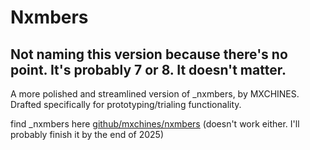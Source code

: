 # Nxmbers
## Not naming this version because there's no point. It's probably 7 or 8. It doesn't matter.

A more polished and streamlined version of _nxmbers, by MXCHINES. Drafted specifically for prototyping/trialing functionality.

find _nxmbers here <a href="https://github.com/mxchines/_nxmbers.git">github/mxchines/nxmbers</a>
(doesn't work either. I'll probably finish it by the end of 2025)



